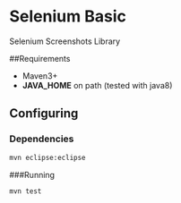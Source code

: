# Selenium Basic
Selenium Screenshots Library

##Requirements
- Maven3+
- **JAVA_HOME** on path (tested with java8)

## Configuring
### Dependencies
```bash
mvn eclipse:eclipse
```

###Running
```bash
mvn test
```
